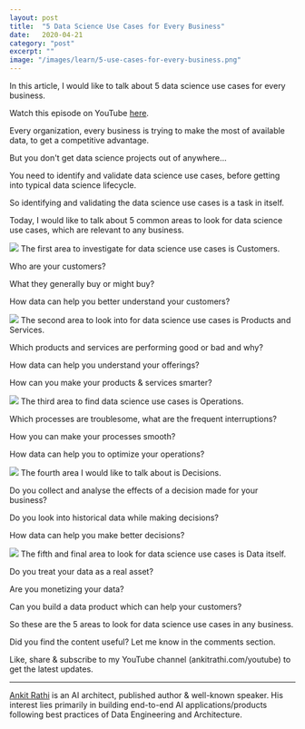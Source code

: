 ```yaml
---
layout: post
title:  "5 Data Science Use Cases for Every Business"
date:   2020-04-21
category: "post"
excerpt: ""
image: "/images/learn/5-use-cases-for-every-business.png"
---
```


In this article, I would like to talk about 5 data science use cases for every business.

Watch this episode on YouTube [here](https://www.ankitrathi.com/).

Every organization, every business is trying to make the most of available data, to get a competitive advantage.

But you don't get data science projects out of anywhere…

You need to identify and validate data science use cases, before getting into typical data science lifecycle.

So identifying and validating the data science use cases is a task in itself.

Today, I would like to talk about 5 common areas to look for data science use cases, which are relevant to any business.

![](https://miro.medium.com/max/800/0*8CzNIebKvOaqcuJV)
The first area to investigate for data science use cases is Customers.

Who are your customers?

What they generally buy or might buy?

How data can help you better understand your customers?

![](https://miro.medium.com/max/800/0*2b6AzMHmUvkN5bH0)
The second area to look into for data science use cases is Products and Services.

Which products and services are performing good or bad and why?

How data can help you understand your offerings?

How can you make your products & services smarter?

![](https://miro.medium.com/max/800/0*yTairbAdS4HcRZE2)
The third area to find data science use cases is Operations.

Which processes are troublesome, what are the frequent interruptions?

How you can make your processes smooth?

How data can help you to optimize your operations?

![](https://miro.medium.com/max/800/0*PUWjnYzSrjU1hRR3)
The fourth area I would like to talk about is Decisions.

Do you collect and analyse the effects of a decision made for your business?

Do you look into historical data while making decisions?

How data can help you make better decisions?

![](https://miro.medium.com/max/800/0*NSalLzk8nGAQW1R7)
The fifth and final area to look for data science use cases is Data itself.

Do you treat your data as a real asset?

Are you monetizing your data?

Can you build a data product which can help your customers?

So these are the 5 areas to look for data science use cases in any business.

Did you find the content useful? Let me know in the comments section.

Like, share & subscribe to my YouTube channel (ankitrathi.com/youtube) to get the latest updates.


---

[Ankit Rathi](https://www.ankitrathi.com/) is an AI architect, published author & well-known speaker. His interest lies primarily in building end-to-end AI applications/products following best practices of Data Engineering and Architecture.
